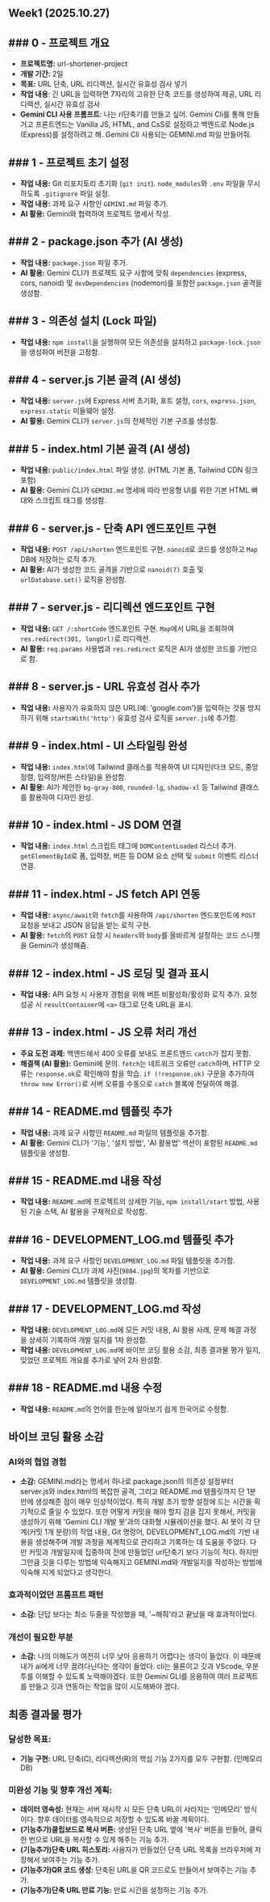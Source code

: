 ## Week1 (2025.10.27)

## ### 0 - 프로젝트 개요 
- **프로젝트명:** url-shortener-project
- **개발 기간:** 2일
- **목표:** URL 단축, URL 리디렉션, 실시간 유효성 검사 넣기
- **작업 내용**: 긴 URL을 입력하면 7자리의 고유한 단축 코드를 생성하여 제공, URL 리디렉션, 실시간 유효성 검사
- **Gemini CLI 사용 프롬프트**: 나는 rl단축기를 만들고 싶어. Gemini Cli를 통해 만들거고 프론트엔드는 Vanilla JS, HTML, and CsS로 설정하고 백엔드로 Node.js (Express)를 설정하려고 해. Gemini Cli 사용되는 GEMINI.md 파일 만들어줘.

## ### 1 - 프로젝트 초기 설정
- **작업 내용:** Git 리포지토리 초기화 (`git init`). `node_modules`와 `.env` 파일을 무시하도록 `.gitignore` 파일 설정.
- **작업 내용:** 과제 요구 사항인 `GEMINI.md` 파일 추가.
- **AI 활용:** Gemini와 협력하여 프로젝트 명세서 작성.

## ### 2 - package.json 추가 (AI 생성)
- **작업 내용:** `package.json` 파일 추가.
- **AI 활용:** Gemini CLI가 프로젝트 요구 사항에 맞춰 `dependencies` (express, cors, nanoid) 및 `devDependencies` (nodemon)를 포함한 `package.json` 골격을 생성함.

## ### 3 - 의존성 설치 (Lock 파일)
- **작업 내용:** `npm install`을 실행하여 모든 의존성을 설치하고 `package-lock.json`을 생성하여 버전을 고정함.

## ### 4 - server.js 기본 골격 (AI 생성)
- **작업 내용:** `server.js`에 Express 서버 초기화, 포트 설정, `cors`, `express.json`, `express.static` 미들웨어 설정.
- **AI 활용:** Gemini CLI가 `server.js`의 전체적인 기본 구조를 생성함.

## ### 5 - index.html 기본 골격 (AI 생성)
- **작업 내용:** `public/index.html` 파일 생성. (HTML 기본 폼, Tailwind CDN 링크 포함)
- **AI 활용:** Gemini CLI가 `GEMINI.md` 명세에 따라 반응형 UI를 위한 기본 HTML 뼈대와 스크립트 태그를 생성함.

## ### 6 - server.js - 단축 API 엔드포인트 구현
- **작업 내용:** `POST /api/shorten` 엔드포인트 구현. `nanoid`로 코드를 생성하고 `Map` DB에 저장하는 로직 추가.
- **AI 활용:** AI가 생성한 코드 골격을 기반으로 `nanoid(7)` 호출 및 `urlDatabase.set()` 로직을 완성함.

## ### 7 - server.js - 리디렉션 엔드포인트 구현
- **작업 내용:** `GET /:shortCode` 엔드포인트 구현. `Map`에서 URL을 조회하여 `res.redirect(301, longUrl)`로 리디렉션.
- **AI 활용:** `req.params` 사용법과 `res.redirect` 로직은 AI가 생성한 코드를 기반으로 함.

## ### 8 - server.js - URL 유효성 검사 추가
- **작업 내용:** 사용자가 유효하지 않은 URL(예: 'google.com')을 입력하는 것을 방지하기 위해 `startsWith('http')` 유효성 검사 로직을 `server.js`에 추가함.

## ### 9 - index.html - UI 스타일링 완성
- **작업 내용:** `index.html`에 Tailwind 클래스를 적용하여 UI 디자인(다크 모드, 중앙 정렬, 입력창/버튼 스타일)을 완성함.
- **AI 활용:** AI가 제안한 `bg-gray-800`, `rounded-lg`, `shadow-xl` 등 Tailwind 클래스를 활용하여 디자인 완성.

## ### 10 - index.html - JS DOM 연결
- **작업 내용:** `index.html` 스크립트 태그에 `DOMContentLoaded` 리스너 추가. `getElementById`로 폼, 입력창, 버튼 등 DOM 요소 선택 및 `submit` 이벤트 리스너 연결.

## ### 11 - index.html - JS fetch API 연동
- **작업 내용:** `async/await`와 `fetch`를 사용하여 `/api/shorten` 엔드포인트에 `POST` 요청을 보내고 JSON 응답을 받는 로직 구현.
- **AI 활용:** `fetch`의 `POST` 요청 시 `headers`와 `body`를 올바르게 설정하는 코드 스니펫을 Gemini가 생성해줌.

## ### 12 - index.html - JS 로딩 및 결과 표시
- **작업 내용:** API 요청 시 사용자 경험을 위해 버튼 비활성화/활성화 로직 추가. 요청 성공 시 `resultContainer`에 `<a>` 태그로 단축 URL을 표시.

## ### 13 - index.html - JS 오류 처리 개선
- **주요 도전 과제:** 백엔드에서 400 오류를 보내도 프론트엔드 `catch`가 잡지 못함.
- **해결책 (AI 활용):** Gemini에 문의. `fetch`는 네트워크 오류만 `catch`하며, HTTP 오류는 `response.ok`로 확인해야 함을 학습. `if (!response.ok)` 구문을 추가하여 `throw new Error()`로 서버 오류를 수동으로 `catch` 블록에 전달하여 해결.

## ### 14 - README.md 템플릿 추가
- **작업 내용:** 과제 요구 사항인 `README.md` 파일의 템플릿을 추가함.
- **AI 활용:** Gemini CLI가 '기능', '설치 방법', 'AI 활용법' 섹션이 포함된 `README.md` 템플릿을 생성함.

## ### 15 - README.md 내용 작성
- **작업 내용:** `README.md`에 프로젝트의 상세한 기능, `npm install/start` 방법, 사용된 기술 스택, AI 활용을 구체적으로 작성함.

## ### 16 - DEVELOPMENT_LOG.md 템플릿 추가
- **작업 내용:** 과제 요구 사항인 `DEVELOPMENT_LOG.md` 파일 템플릿을 추가함.
- **AI 활용:** Gemini CLI가 과제 사진(`9884.jpg`)의 목차를 기반으로 `DEVELOPMENT_LOG.md` 템플릿을 생성함.

## ### 17 - DEVELOPMENT_LOG.md 작성
- **작업 내용:** `DEVELOPMENT_LOG.md`에 모든 커밋 내용, AI 활용 사례, 문제 해결 과정을 상세히 기록하여 개발 일지를 1차 완성함.
- **작업 내용:** `DEVELOPMENT_LOG.md`에 바이브 코딩 활용 소감, 최종 결과물 평가 일지, 잊었던 프로젝트 개요를 추가로 넣어 2차 완성함.

## ### 18 - README.md 내용 수정
- **작업 내용:** `README.md`의 언어를 한눈에 알아보기 쉽게 한국어로 수정함.



## 바이브 코딩 활용 소감

### AI와의 협업 경험
- **소감:** GEMINI.md라는 명세서 하나로 package.json의 의존성 설정부터 server.js와 index.html의 복잡한 골격, 그리고 README.md 템플릿까지 단 1분 만에 생성해준 점이 매우 인상적이었다. 특히 개발 초기 방향 설정에 드는 시간을 획기적으로 줄일 수 있었다. 또한 어떻게 커밋을 해야 할지 감을 잡지 못해서, 커밋을 생성하기 위해 'Gemini CLI 개발 봇'과의 대화형 시뮬레이션을 했다. AI 봇이 각 단계(커밋 1개 분량)의 작업 내용, Git 명령어, DEVELOPMENT_LOG.md의 기반 내용을 생성해주며 개발 과정을 체계적으로 관리하고 기록하는 데 도움을 주었다. 다만 커밋과 개발일지에 집중하여 전에 만들었던 url단축기 보다 기능이 적다. 하지만 그만큼 깃을 다루는 방법에 익숙해지고 GEMINI.md와 개발일지를 작성하는 방법에 익숙해 지게 되었다고 생각한다. 

### 효과적이었던 프롬프트 패턴
- **소감:** 단답 보다는 최소 두줄을 작성했을 때, '~해줘'라고 끝났을 때 효과적이었다.

### 개선이 필요한 부분
- **소감:** 나의 이해도가 여전히 너무 낮아 응용하기 어렵다는 생각이 들었다. 이 때문에 내가 ai에게 너무 끌려다닌다는 생각이 들었다. cli는 물론이고 깃과 VScode, 우분투를 이해할 수 있도록 노력해야겠다. 또한 Gemini GLI를 응용하여 여러 프로젝트를 만들고 깃과 연동하는 작업을 많이 시도해봐야 겠다. 


## 최종 결과물 평가

### 달성한 목표:
- **기능 구현:** URL 단축(C), 리디렉션(R)의 핵심 기능 2가지를 모두 구현함. (인메모리 DB)

### 미완성 기능 및 향후 개선 계획:
- **데이터 영속성:** 현재는 서버 재시작 시 모든 단축 URL이 사라지는 '인메모리' 방식이다. 향후 데이터를 영속적으로 저장할 수 있도록 바꿀 계획이다.
- **(기능추가)클립보드로 복사 버튼:** 생성된 단축 URL 옆에 '복사' 버튼을 만들어, 클릭 한 번으로 URL을 복사할 수 있게 해주는 기능 추가.
- **(기능추가)단축 URL 히스토리:** 사용자가 만들었던 단축 URL 목록을 브라우저에 저장해서 보여주는 기능 추가.
- **(기능추가)QR 코드 생성:** 단축된 URL을 QR 코드로도 만들어서 보여주는 기능 추가.
- **(기능추가)단축 URL 만료 기능:** 만료 시간을 설정하는 기능 추가.
